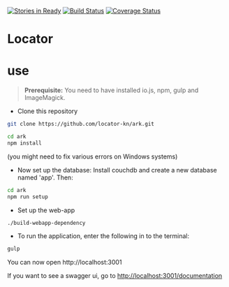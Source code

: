 [![Stories in Ready](https://badge.waffle.io/locator-kn/backend.svg?label=ready&title=Ready)](http://waffle.io/locator-kn/ark)
[![Build Status](https://travis-ci.org/locator-kn/ark.svg?branch=master)](https://travis-ci.org/locator-kn/ark)
[![Coverage Status](https://coveralls.io/repos/locator-kn/ark/badge.svg)](https://coveralls.io/r/locator-kn/ark)

# Locator 


# use

> **Prerequisite:** You need to have installed io.js, npm, gulp and ImageMagick.

 - Clone this repository
```bash
git clone https://github.com/locator-kn/ark.git
```
```bash
cd ark
npm install
```
(you might need to fix various errors on Windows systems)

 - Now set up the database:
 Install couchdb and create a new database named 'app'. Then:
```bash
cd ark
npm run setup
```

 - Set up the web-app
```bash
./build-webapp-dependency
```
 - To run the application, enter the following in to the terminal:
```bash
gulp
```

You can now open http://localhost:3001

If you want to see a swagger ui, go to [http://localhost:3001/documentation](http://localhost:3001/documentation)
